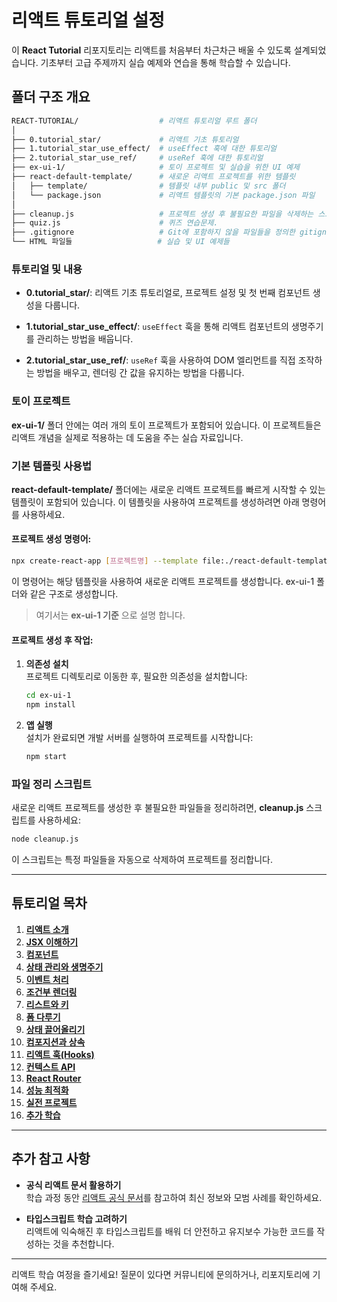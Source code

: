 # 리액트 튜토리얼 설정

이 **React Tutorial** 리포지토리는 리액트를 처음부터 차근차근 배울 수 있도록 설계되었습니다. 기초부터 고급 주제까지 실습 예제와 연습을 통해 학습할 수 있습니다.

## 폴더 구조 개요

```bash
REACT-TUTORIAL/					 # 리액트 튜토리얼 루트 폴더
│
├── 0.tutorial_star/             # 리액트 기초 튜토리얼
├── 1.tutorial_star_use_effect/  # useEffect 훅에 대한 튜토리얼
├── 2.tutorial_star_use_ref/     # useRef 훅에 대한 튜토리얼
├── ex-ui-1/                     # 토이 프로젝트 및 실습을 위한 UI 예제
├── react-default-template/      # 새로운 리액트 프로젝트를 위한 템플릿
│   ├── template/                # 템플릿 내부 public 및 src 폴더
│   └── package.json             # 리액트 템플릿의 기본 package.json 파일
│
├── cleanup.js                   # 프로젝트 생성 후 불필요한 파일을 삭제하는 스크립트
├── quiz.js                      # 퀴즈 연습문제.
├── .gitignore                   # Git에 포함하지 않을 파일들을 정의한 gitignore 파일
└── HTML 파일들                   # 실습 및 UI 예제들
```

### 튜토리얼 및 내용

- **0.tutorial_star/**: 리액트 기초 튜토리얼로, 프로젝트 설정 및 첫 번째 컴포넌트 생성을 다룹니다.
  
- **1.tutorial_star_use_effect/**: `useEffect` 훅을 통해 리액트 컴포넌트의 생명주기를 관리하는 방법을 배웁니다.

- **2.tutorial_star_use_ref/**: `useRef` 훅을 사용하여 DOM 엘리먼트를 직접 조작하는 방법을 배우고, 렌더링 간 값을 유지하는 방법을 다룹니다.

### 토이 프로젝트

**ex-ui-1/** 폴더 안에는 여러 개의 토이 프로젝트가 포함되어 있습니다. 이 프로젝트들은 리액트 개념을 실제로 적용하는 데 도움을 주는 실습 자료입니다.

### 기본 템플릿 사용법

**react-default-template/** 폴더에는 새로운 리액트 프로젝트를 빠르게 시작할 수 있는 템플릿이 포함되어 있습니다. 이 템플릿을 사용하여 프로젝트를 생성하려면 아래 명령어를 사용하세요.

#### 프로젝트 생성 명령어:

```bash
npx create-react-app [프로젝트명] --template file:./react-default-template
```

이 명령어는 해당 템플릿을 사용하여 새로운 리액트 프로젝트를 생성합니다. ex-ui-1 폴더와 같은 구조로 생성합니다.
> 여기서는 **ex-ui-1 기준** 으로 설명 합니다.

#### 프로젝트 생성 후 작업:

1. **의존성 설치**  
   프로젝트 디렉토리로 이동한 후, 필요한 의존성을 설치합니다:

   ```bash
   cd ex-ui-1
   npm install
   ```

2. **앱 실행**  
   설치가 완료되면 개발 서버를 실행하여 프로젝트를 시작합니다:

   ```bash
   npm start
   ```

### 파일 정리 스크립트

새로운 리액트 프로젝트를 생성한 후 불필요한 파일들을 정리하려면, **cleanup.js** 스크립트를 사용하세요:

```bash
node cleanup.js
```

이 스크립트는 특정 파일들을 자동으로 삭제하여 프로젝트를 정리합니다.

---

## 튜토리얼 목차

1. [**리액트 소개**](#리액트-소개)
2. [**JSX 이해하기**](#jsx-이해하기)
3. [**컴포넌트**](#컴포넌트)
4. [**상태 관리와 생명주기**](#상태-관리와-생명주기)
5. [**이벤트 처리**](#이벤트-처리)
6. [**조건부 렌더링**](#조건부-렌더링)
7. [**리스트와 키**](#리스트와-키)
8. [**폼 다루기**](#폼-다루기)
9. [**상태 끌어올리기**](#상태-끌어올리기)
10. [**컴포지션과 상속**](#컴포지션과-상속)
11. [**리액트 훅(Hooks)**](#리액트-훅-hooks)
12. [**컨텍스트 API**](#컨텍스트-api)
13. [**React Router**](#react-router)
14. [**성능 최적화**](#성능-최적화)
15. [**실전 프로젝트**](#실전-프로젝트)
16. [**추가 학습**](#추가-학습)

---

## 추가 참고 사항

- **공식 리액트 문서 활용하기**  
  학습 과정 동안 [리액트 공식 문서](https://ko.reactjs.org/)를 참고하여 최신 정보와 모범 사례를 확인하세요.
  
- **타입스크립트 학습 고려하기**  
  리액트에 익숙해진 후 타입스크립트를 배워 더 안전하고 유지보수 가능한 코드를 작성하는 것을 추천합니다.

---

리액트 학습 여정을 즐기세요! 질문이 있다면 커뮤니티에 문의하거나, 리포지토리에 기여해 주세요.